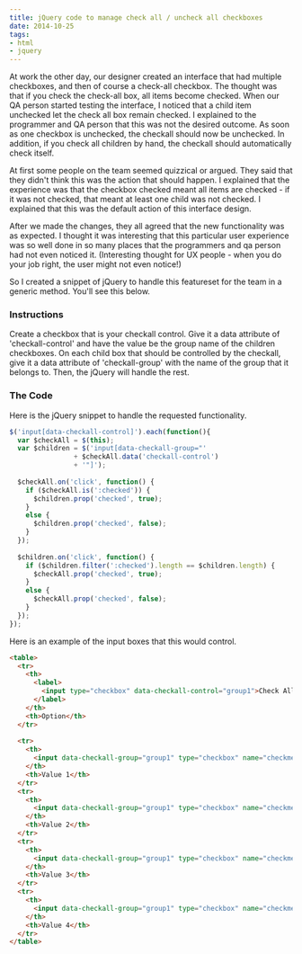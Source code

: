 ```yaml
---
title: jQuery code to manage check all / uncheck all checkboxes
date: 2014-10-25
tags:
- html
- jquery
---
```

At work the other day, our designer created an interface that had multiple checkboxes, and then of course a check-all checkbox.  The thought was that if you check the check-all box, all items become checked.  When our QA person started testing the interface, I noticed that a child item unchecked let the check all box remain checked.  I explained to the programmer and QA person that this was not the desired outcome.  As soon as one checkbox is unchecked, the checkall should now be unchecked.  In addition, if you check all children by hand, the checkall should automatically check itself.  

<!--more-->

At first some people on the team seemed quizzical or argued.  They said that they didn't think this was the action that should happen.  I explained that the experience was that the checkbox checked meant all items are checked - if it was not checked, that meant at least one child was not checked.  I explained that this was the default action of this interface design.  

After we made the changes, they all agreed that the new functionality was as expected.  I thought it was interesting that this particular user experience was so well done in so many places that the programmers and qa person had not even noticed it.  (Interesting thought for UX people - when you do your job right, the user might not even notice!)  

So I created a snippet of jQuery to handle this featureset for the team in a generic method.  You'll see this below.

### Instructions

Create a checkbox that is your checkall control.  Give it a data attribute of 'checkall-control' and have the value be the group name of the children checkboxes.  On each child box that should be controlled by the checkall, give it a data attribute of 'checkall-group' with the name of the group that it belongs to.  Then, the jQuery will handle the rest.

### The Code

Here is the jQuery snippet to handle the requested functionality.

```javascript
$('input[data-checkall-control]').each(function(){
  var $checkAll = $(this);
  var $children = $('input[data-checkall-group="' 
                + $checkAll.data('checkall-control') 
                + '"]');
 
  $checkAll.on('click', function() {
    if ($checkAll.is(':checked')) {
      $children.prop('checked', true);
    }
    else {
      $children.prop('checked', false);
    }
  });
 
  $children.on('click', function() {
    if ($children.filter(':checked').length == $children.length) {
      $checkAll.prop('checked', true);
    }
    else {
      $checkAll.prop('checked', false);
    }
  });
});
```

Here is an example of the input boxes that this would control.
    
```html
<table>
  <tr>
    <th>
      <label>
        <input type="checkbox" data-checkall-control="group1">Check All
      </label>
    </th>
    <th>Option</th>
  </tr>
 
  <tr>
    <th>
      <input data-checkall-group="group1" type="checkbox" name="checkme[]" value="1">
    </th>
    <th>Value 1</th>
  </tr>
  <tr>
    <th>
      <input data-checkall-group="group1" type="checkbox" name="checkme[]" value="2">
    </th>
    <th>Value 2</th>
  </tr>
  <tr>
    <th>
      <input data-checkall-group="group1" type="checkbox" name="checkme[]" value="3">
    </th>
    <th>Value 3</th>
  </tr>
  <tr>
    <th>
      <input data-checkall-group="group1" type="checkbox" name="checkme[]" value="4">
    </th>
    <th>Value 4</th>
  </tr>
</table>
```
